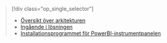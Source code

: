 > [!div class="op_single_selector"]
> * [Översikt över arkitekturen](../articles/machine-learning/cortana-analytics-playbook-vehicle-telemetry.md)
> * [Ingående i lösningen](../articles/machine-learning/cortana-analytics-playbook-vehicle-telemetry-deep-dive.md)
> * [Installationsprogrammet för PowerBI-instrumentpanelen](../articles/machine-learning/cortana-analytics-playbook-vehicle-telemetry-powerbi.md)
> 
> 

